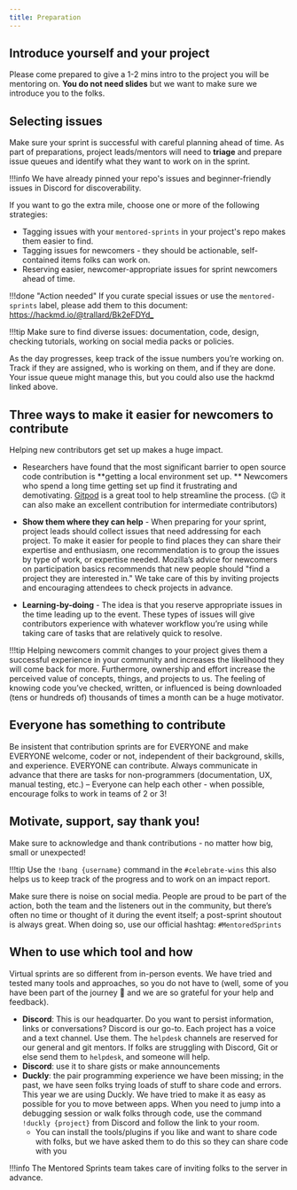 ```yaml
---
title: Preparation
---
```


## Introduce yourself and your project

Please come prepared to give a 1-2 mins intro to the project you will be mentoring on. **You do not need slides** but we want to make sure we introduce you to the folks.
## Selecting issues

Make sure your sprint is successful with careful planning ahead of time. As part of preparations, project leads/mentors will need to **triage** and prepare issue queues and identify what they want to work on in the sprint.

!!!info
    We have already pinned your repo's issues and beginner-friendly issues in Discord for discoverability.

If you want to go the extra mile, choose one or more of the following strategies:

- Tagging issues with your `mentored-sprints` in your project's repo makes them easier to find.
- Tagging issues for newcomers - they should be actionable, self-contained items folks can work on.
- Reserving easier, newcomer-appropriate issues for sprint newcomers ahead of time.

!!!done "Action needed"
    If you curate special issues or use the `mentored-sprints` label, please add them to this document: <https://hackmd.io/@trallard/Bk2eFDYd_>

!!!tip
    Make sure to find diverse issues: documentation, code, design, checking tutorials, working on social media packs or policies.

As the day progresses, keep track of the issue numbers you’re working on. Track if they are assigned, who is working on them, and if they are done. Your issue queue might manage this, but you could also use the hackmd linked above.

## Three ways to make it easier for newcomers to contribute

Helping new contributors get set up makes a huge impact.

- Researchers have found that the most significant barrier to open source code contribution is **getting a local environment set up. ** Newcomers who spend a long time getting set up find it frustrating and demotivating. [Gitpod](https://gitpd.io) is a great tool to help streamline the process. (:wink: it can also make an excellent contribution for intermediate contributors)

- **Show them where they can help** - When preparing for your sprint, project leads should collect issues that need addressing for each project. To make it easier for people to find places they can share their expertise and enthusiasm, one recommendation is to group the issues by type of work, or expertise needed. Mozilla’s advice for newcomers on participation basics recommends that new people should "find a project they are interested in." We take care of this by inviting projects and encouraging attendees to check projects in advance.

- **Learning-by-doing** - The idea is that you reserve appropriate issues in the time leading up to the event. These types of issues will give contributors experience with whatever workflow you’re using while taking care of tasks that are relatively quick to resolve.

!!!tip
    Helping newcomers commit changes to your project gives them a successful experience in your community and increases the likelihood they will come back for more. Furthermore, ownership and effort increase the perceived value of concepts, things,   and projects to us. The feeling of knowing code you’ve checked, written, or influenced is being downloaded (tens or hundreds of) thousands of times a month can be a huge motivator.

## Everyone has something to contribute

Be insistent that contribution sprints are for EVERYONE and make EVERYONE welcome, coder or not, independent of their background, skills, and experience. EVERYONE can contribute.
Always communicate in advance that there are tasks for non-programmers (documentation, UX, manual testing, etc.) –
Everyone can help each other - when possible, encourage folks to work in teams of 2 or 3!
## Motivate, support, say thank you!

Make sure to acknowledge and thank contributions - no matter how big, small or unexpected!

!!!tip
    Use the `!bang {username}` command in the `#celebrate-wins` this also helps us to keep track of the progress and to work on an impact report.

Make sure there is noise on social media. People are proud to be part of the action, both the team and the listeners out in the community, but there’s often no time or thought of it during the event itself; a post-sprint shoutout is always great. When doing so, use our official hashtag: `#MentoredSprints`

## When to use which tool and how

Virtual sprints are so different from in-person events. We have tried and tested many tools and approaches, so you do not have to (well, some of you have been part of the journey :pray: and we are so grateful for your help and feedback).

- **Discord**: This is our headquarter. Do you want to persist information, links or conversations? Discord is our go-to. Each project has a voice and a text channel. Use them. The `helpdesk` channels are reserved for our general and git mentors. If folks are struggling with Discord, Git or else send them to `helpdesk`, and someone will help.
- **Discord**: use it to share gists or make announcements
- **Duckly**: the pair programming experience we have been missing; in the past, we have seen folks trying loads of stuff to share code and errors. This year we are using Duckly. We have tried to make it as easy as possible for you to move between apps. When you need to jump into a debugging session or walk folks through code, use the command `!duckly {project}` from Discord and follow the link to your room.
    - You can install the tools/plugins if you like and want to share code with folks, but we have asked them to do this so they can share code with you


!!!info
    The Mentored Sprints team takes care of inviting folks to the server in advance.